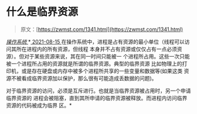 <!--yml
category: 未分类
date: 0001-01-01 00:00:00
--->

# 什么是临界资源

> 原文：[https://zwmst.com/1341.html](https://zwmst.com/1341.html)

   [ *操作系统* ](https://zwmst.com/%e6%93%8d%e4%bd%9c%e7%b3%bb%e7%bb%9f)*[ <time datetime="2021-08-15T11:08:15+08:00"> 2021-08-15 </time> ](https://zwmst.com/1341.html)  在操作系统中，进程是占有资源的最小单位（线程可以访问其所在进程内的所有资源，但线程 本身并不占有资源或仅仅占有一点必须资源）。但对于某些资源来说，其在同一时间只能被一 个进程所占用。这些一次只能被一个进程所占用的资源就是所谓的临界资源。典型的临界资源 比如物理上的打印机，或是存在硬盘或内存中被多个进程所共享的一些变量和数据等(如果这类 资源不被看成临界资源加以保护，那么很有可能造成丢数据的问题)。

对于临界资源的访问，必须是互斥进行。也就是当临界资源被占用时，另一个申请临界资源的 进程会被阻塞，直到其所申请的临界资源被释放。而进程内访问临界资源的代码被成为临界 区。*